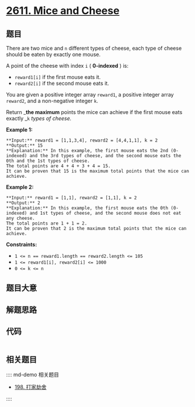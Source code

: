 # [2611. Mice and Cheese](https://leetcode.com/problems/mice-and-cheese)

## 题目

There are two mice and `n` different types of cheese, each type of cheese
should be eaten by exactly one mouse.

A point of the cheese with index `i` ( **0-indexed** ) is:

  * `reward1[i]` if the first mouse eats it.
  * `reward2[i]` if the second mouse eats it.

You are given a positive integer array `reward1`, a positive integer array
`reward2`, and a non-negative integer `k`.

Return _**the maximum** points the mice can achieve if the first mouse eats
exactly _`k` _types of cheese._



**Example 1:**

    
    
    **Input:** reward1 = [1,1,3,4], reward2 = [4,4,1,1], k = 2
    **Output:** 15
    **Explanation:** In this example, the first mouse eats the 2nd (0-indexed) and the 3rd types of cheese, and the second mouse eats the 0th and the 1st types of cheese.
    The total points are 4 + 4 + 3 + 4 = 15.
    It can be proven that 15 is the maximum total points that the mice can achieve.
    

**Example 2:**

    
    
    **Input:** reward1 = [1,1], reward2 = [1,1], k = 2
    **Output:** 2
    **Explanation:** In this example, the first mouse eats the 0th (0-indexed) and 1st types of cheese, and the second mouse does not eat any cheese.
    The total points are 1 + 1 = 2.
    It can be proven that 2 is the maximum total points that the mice can achieve.
    



**Constraints:**

  * `1 <= n == reward1.length == reward2.length <= 105`
  * `1 <= reward1[i], reward2[i] <= 1000`
  * `0 <= k <= n`


## 题目大意

## 解题思路

## 代码

```javascript

```

## 相关题目

:::: md-demo 相关题目
- [198. 打家劫舍](https://leetcode.com/problems/house-robber)

::::
